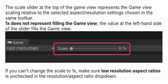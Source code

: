 The scale slider at the top of the game view represents the Game view scaling relative to the selected aspect/resolution settings chosen in the same toolbar.  
**1x does not represent filling the Game view**, the value at the left-hand side of the slider fills the Game view.  
![Game view zoom slider](game-view-scale.png)

If you can't change the scale to 1x, make sure **low resolution aspect ratios** is unchecked in the resolution/aspect ratio dropdown.